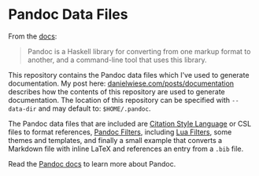 # Pandoc Data Files

From the [docs](https://pandoc.org/MANUAL.html):

> Pandoc is a Haskell library for converting from one markup format to another, and a command-line tool that uses this library.

This repository contains the Pandoc data files which I've used to generate documentation.
My post here: [danielwiese.com/posts/documentation](https://danielwiese.com/posts/documentation/) describes how the contents of this repository are used to generate documentation.
The location of this repository can be specified with `--data-dir` and may default to: `$HOME/.pandoc`.

The Pandoc data files that are included are [Citation Style Language](https://citationstyles.org/) or CSL files to format references, [Pandoc Filters](https://pandoc.org/filters.html), including [Lua Filters](https://pandoc.org/lua-filters.html), some themes and templates, and finally a small example that converts a Markdown file with inline LaTeX and references an entry from a `.bib` file.

Read the [Pandoc docs](https://pandoc.org/MANUAL.html) to learn more about Pandoc.

